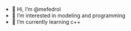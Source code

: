 - 🐊 Hi, I’m @mefedrol
- 🐊 I’m interested in modeling and programming
- 🐊 I’m currently learning c++


<!---
mefedrol/mefedrol is a ✨ special ✨ repository because its `README.md` (this file) appears on your GitHub profile.
You can click the Preview link to take a look at your changes.
--->
